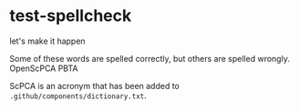 # test-spellcheck
let's make it happen


Some of these words are spelled correctly, but others are spelled wrongly.
OpenScPCA PBTA

ScPCA is an acronym that has been added to `.github/components/dictionary.txt`.
